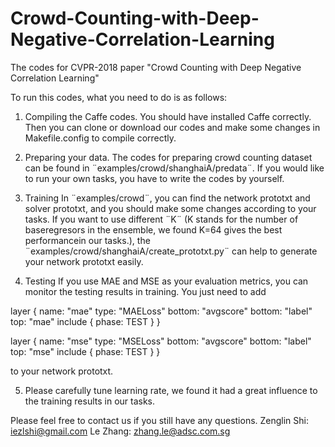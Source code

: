 # Crowd-Counting-with-Deep-Negative-Correlation-Learning
The codes for CVPR-2018  paper "Crowd Counting with Deep Negative Correlation Learning"

To run this codes, what you need to do is as follows:

1. Compiling the Caffe codes.
You should have installed Caffe correctly. Then you can clone or download our codes and make some changes in Makefile.config to compile correctly.

2. Preparing your data.
The codes for preparing crowd counting dataset can be found in ¨examples/crowd/shanghaiA/predata¨. If you would like to run your own tasks, you have to write the codes by yourself.

3. Training
In ¨examples/crowd¨, you can find the network prototxt and solver prototxt, and you should make some changes according to your tasks. If you want to use different ¨K¨ (K stands for the number of baseregresors in the ensemble, we found K=64 gives the best performancein our tasks.), the ¨examples/crowd/shanghaiA/create_prototxt.py¨ can help to generate your network prototxt easily.

4. Testing
If you use MAE and MSE as your evaluation metrics, you can monitor the testing results in training. You just need to add 

layer {
   name: "mae"
   type: "MAELoss"
   bottom: "avgscore"
   bottom: "label"
   top: "mae"
   include {
    phase: TEST
  }
}

layer {
   name: "mse"
   type: "MSELoss"
   bottom: "avgscore"
   bottom: "label"
   top: "mse"
   include {
    phase: TEST
  }
}

to your network prototxt.

5. Please carefully tune learning rate, we found it had a great influence to the training results in our tasks.

Please feel free to contact us if you still have any questions.
Zenglin Shi: iezlshi@gmail.com
Le Zhang: zhang.le@adsc.com.sg 


